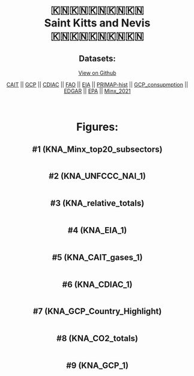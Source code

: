 
<center>
<h1 align="center">
🇰🇳🇰🇳🇰🇳🇰🇳🇰🇳
<br>
Saint Kitts and Nevis
<br>
🇰🇳🇰🇳🇰🇳🇰🇳🇰🇳
</h1>
<h2>Datasets:</h2>
<p><a href="https://github.com/dquintani/GreenhouseData/tree/master/country_data/KNA_Saint Kitts and Nevis/data">View on Github</a>
<br></p><p><a href="data/KNA_CAIT.csv">CAIT</a> || <a href="data/KNA_GCP.csv">GCP</a> || <a href="data/KNA_CDIAC.csv">CDIAC</a> || <a href="data/KNA_FAO.csv">FAO</a> || <a href="data/KNA_EIA.csv">EIA</a> || <a href="data/KNA_PRIMAP-hist.csv">PRIMAP-hist</a> || <a href="data/KNA_GCP_consupmption.csv">GCP_consupmption</a> || <a href="data/KNA_EDGAR.csv">EDGAR</a> || <a href="data/KNA_EPA.csv">EPA</a> || <a href="data/KNA_Minx_2021.csv">Minx_2021</a></p><p><br></p>
<h1>Figures:</h1><h2>#1 (KNA_Minx_top20_subsectors)</h2>
<p><img alt="" src="figures/KNA_Minx_top20_subsectors.png" /></p><h2>#2 (KNA_UNFCCC_NAI_1)</h2>
<p><img alt="" src="figures/KNA_UNFCCC_NAI_1.png" /></p><h2>#3 (KNA_relative_totals)</h2>
<p><img alt="" src="figures/KNA_relative_totals.png" /></p><h2>#4 (KNA_EIA_1)</h2>
<p><img alt="" src="figures/KNA_EIA_1.png" /></p><h2>#5 (KNA_CAIT_gases_1)</h2>
<p><img alt="" src="figures/KNA_CAIT_gases_1.png" /></p><h2>#6 (KNA_CDIAC_1)</h2>
<p><img alt="" src="figures/KNA_CDIAC_1.png" /></p><h2>#7 (KNA_GCP_Country_Highlight)</h2>
<p><img alt="" src="figures/KNA_GCP_Country_Highlight.png" /></p><h2>#8 (KNA_CO2_totals)</h2>
<p><img alt="" src="figures/KNA_CO2_totals.png" /></p><h2>#9 (KNA_GCP_1)</h2>
<p><img alt="" src="figures/KNA_GCP_1.png" /></p>